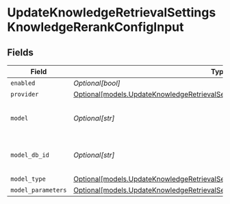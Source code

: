 # UpdateKnowledgeRetrievalSettingsKnowledgeRerankConfigInput


## Fields

| Field                                                                                                                                                            | Type                                                                                                                                                             | Required                                                                                                                                                         | Description                                                                                                                                                      |
| ---------------------------------------------------------------------------------------------------------------------------------------------------------------- | ---------------------------------------------------------------------------------------------------------------------------------------------------------------- | ---------------------------------------------------------------------------------------------------------------------------------------------------------------- | ---------------------------------------------------------------------------------------------------------------------------------------------------------------- |
| `enabled`                                                                                                                                                        | *Optional[bool]*                                                                                                                                                 | :heavy_minus_sign:                                                                                                                                               | N/A                                                                                                                                                              |
| `provider`                                                                                                                                                       | [Optional[models.UpdateKnowledgeRetrievalSettingsKnowledgeRequestProvider]](../models/updateknowledgeretrievalsettingsknowledgerequestprovider.md)               | :heavy_minus_sign:                                                                                                                                               | N/A                                                                                                                                                              |
| `model`                                                                                                                                                          | *Optional[str]*                                                                                                                                                  | :heavy_minus_sign:                                                                                                                                               | The name of the model to use                                                                                                                                     |
| `model_db_id`                                                                                                                                                    | *Optional[str]*                                                                                                                                                  | :heavy_minus_sign:                                                                                                                                               | The ID of the model in the database                                                                                                                              |
| `model_type`                                                                                                                                                     | [Optional[models.UpdateKnowledgeRetrievalSettingsKnowledgeRequestModelType]](../models/updateknowledgeretrievalsettingsknowledgerequestmodeltype.md)             | :heavy_minus_sign:                                                                                                                                               | N/A                                                                                                                                                              |
| `model_parameters`                                                                                                                                               | [Optional[models.UpdateKnowledgeRetrievalSettingsKnowledgeRequestModelParameters]](../models/updateknowledgeretrievalsettingsknowledgerequestmodelparameters.md) | :heavy_minus_sign:                                                                                                                                               | N/A                                                                                                                                                              |